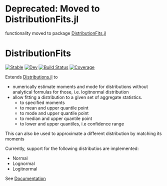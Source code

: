 # Deprecated: Moved to DistributionFits.jl

functionality moved to package [DistributionFits.jl](https://github.com/bgctw/DistributionFits.jl)

# DistributionFits

[![Stable](https://img.shields.io/badge/docs-stable-blue.svg)](https://bgctw.github.io/DistributionFits.jl/stable)
[![Dev](https://img.shields.io/badge/docs-dev-blue.svg)](https://bgctw.github.io/DistributionFits.jl/dev)
[![Build Status](https://github.com/bgctw/DistributionFits.jl/workflows/CI/badge.svg)](https://github.com/bgctw/DistributionFits.jl/actions)
[![Coverage](https://codecov.io/gh/bgctw/DistributionFits.jl/branch/main/graph/badge.svg)](https://codecov.io/gh/bgctw/DistributionFits.jl)


Extends [Distributions.jl](https://github.com/JuliaStats/Distributions.jl) 
to 
- numerically estimate moments and mode for distributions without
  analytical formulas for those, i.e. logitnormal distribution
- allow fitting a distribution to a given set of aggregate statistics.
  - to specified moments
  - to mean and upper quantile point
  - to mode and upper quantile point
  - to median and upper quantile point
  - to lower and upper quantiles, i.e confidence range

This can also be used to approximate a different distribution by matching its moments

Currently, support for the following distributios are implemented:
- Normal
- Lognormal
- Logitnormal 

See [Documentation](https://bgctw.github.io/DistributionFits.jl/dev)